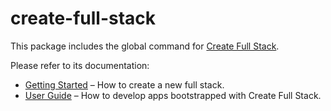 # create-full-stack

This package includes the global command for [Create Full Stack](https://github.com/tiagob/create-full-stack).

Please refer to its documentation:

- [Getting Started](https://create-full-stack.com/docs) – How to create a new full stack.
- [User Guide](https://create-full-stack.com) – How to develop apps bootstrapped with Create Full Stack.
